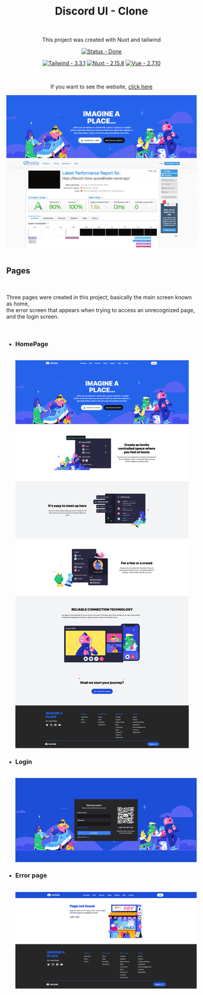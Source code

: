 <div align='center'>

  <h1>Discord UI - Clone</h1>
  <br />
  <p>This project was created with Nuxt and tailwind</p>

[![Status - Done](https://img.shields.io/badge/Status-Done-green?style=for-the-badge)](/docs/ "Go to project documentation")

</div>

<div align='center'>

[![Tailwind - 3.3.1](https://img.shields.io/static/v1?label=Tailwind&message=3.3.1&color=%2335F8B1)](https://)
[![Nuxt - 2.15.8](https://img.shields.io/static/v1?label=Nuxt&message=2.15.8&color=%2335F8B1)](https://)
[![Vue - 2.7.10](https://img.shields.io/static/v1?label=Vue&message=2.7.10&color=%2335F8B1)](https://)

<br />
</div>

<div align='center'>
  <p>If you want to see the website, 
    <a href='https://discord-clone-guicoelhodev.vercel.app/' target='_blank'>click here</a>
  </p>
</div>

<center>
  <img src='./github/home_view.png' alt='readme apresentation'/>
</center>

<div>
  <img src='./github/performance_test.png' alt='performance test'/>
</div>

<div>
  <br />
  <h2>Pages</h2>
  <br />
  <p>Three pages were created in this project, basically the main screen known as home, <br />the error screen that appears when trying to access an unrecognized page, and the login screen.</p>
  <br />
</div>

<div>

- <h3>HomePage</h3>
      <br />
      <img src='./github/home.png' />
  </div>

<div>

- <h3>Login</h3>
      <br />
      <img src='./github/login.png' />
  </div>

<div>

- <h3>Error page</h3>
      <br />
      <img src='./github/not_found.png' />
  </div>
